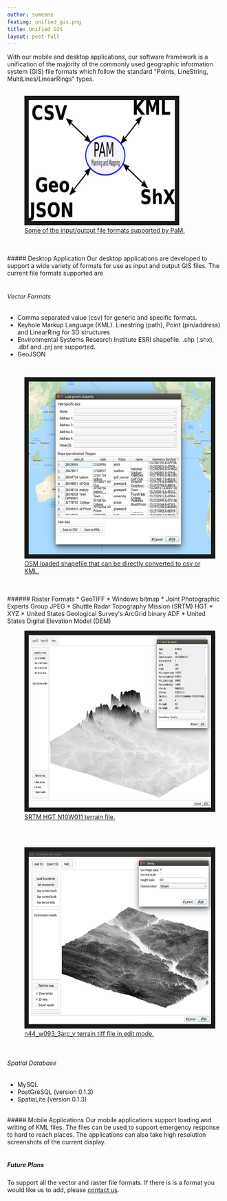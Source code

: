 ```yaml
---
author: someone
featimg: unified_gis.png
title: Unified GIS
layout: post-full
---
```

With our mobile and desktop applications, our software framework is a unification of the majority of the commonly used geographic information system (GIS) file formats which follow the standard "Points, LineString, MultiLines/LinearRings" types.
<br/>
<br/>
<figure>
<a href="/media/compressed/unified_gis.png
" target="_blank"><img src="/media/compressed/unified_gis.png" 
alt="IMAGE ALT TEXT HERE" width="340" height="280" border="10" /><figcaption>Some of the input/output file formats supported by PaM.
 </figcaption></a>
 </figure>
<br/>
<br/>
##### Desktop Application
Our desktop applications are developed to support a wide variety of formats for use as input and output GIS files. The current file formats supported are
<br/>
<br/>

###### Vector Formats
* Comma separated value (csv) for generic and specific formats. 
* Keyhole Markup Language (KML). Linestring (path), Point (pin/address) and LinearRing for 3D structures
* Environmental Systems Research Institute ESRI shapefile. .shp (.shx), .dbf and .prj are supported.<!-- Point for pin/address Polyline and PolylineM for road and Polygon for land-->
* GeoJSON

<br/>
<figure>
<a href="/media/compressed/osm_shapen.png
" target="_blank"><img src="/media/compressed/osm_shapen.png" 
alt="IMAGE ALT TEXT HERE" width="600" height="400" border="10" />
 <figcaption>
 OSM loaded shapefile that can be directly converted to csv or KML.
 </figcaption></a>
 </figure>
 <br/>
<br/>
###### Raster Formats
* GeoTIFF
* Windows bitmap 
* Joint Photographic Experts Group JPEG
* Shuttle Radar Topography Mission (SRTM) HGT
* XYZ
* United States Geological Survey's ArcGrid binary ADF
* United States Digital Elevation Model (DEM)
<br/>
<figure>
<a href="/media/compressed/srtm1011n.png
" target="_blank"><img src="/media/compressed/srtm1011n.png" 
alt="IMAGE ALT TEXT HERE" width="600" height="400" border="10" />
 <figcaption>
 SRTM HGT N10W011 terrain file.
 </figcaption></a>
 </figure>
 <br/>
 
 <br/>
<figure>
<a href="/media/compressed/n44_w093_3arc_v1n.png
" target="_blank"><img src="/media/compressed/n44_w093_3arc_v1n.png" 
alt="IMAGE ALT TEXT HERE" width="600" height="400" border="10" />
 <figcaption>
 n44_w093_3arc_v terrain tiff file in edit mode.
 </figcaption></a>
 </figure>
 <br/>
 
 
###### Spatial Database
* MySQL
* PostGreSQL (version 0.1.3)
* SpatiaLite (version 0.1.3)

<br/>
##### Mobile Applications
Our mobile applications support loading and writing of KML files. The files can be used to support emergency response to hard to reach places. The applications can also take high resolution screenshots of the current display.
<br/>
<br/>

##### Future Plans
To support all the vector and raster file formats. If there is is a format you would like us to add, please [contact us](/contact_us).






